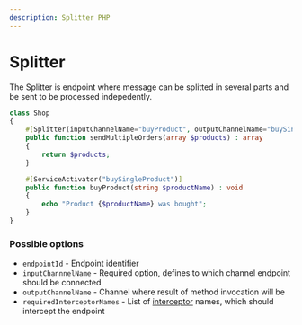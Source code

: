 ```yaml
---
description: Splitter PHP
---
```


# Splitter

The Splitter is endpoint where message can be splitted in several parts and be sent to be processed indepedently.&#x20;

```php
class Shop
{
    #[Splitter(inputChannelName="buyProduct", outputChannelName="buySingleProduct")]
    public function sendMultipleOrders(array $products) : array
    {
        return $products;
    }

    #[ServiceActivator("buySingleProduct")] 
    public function buyProduct(string $productName) : void
    {
        echo "Product {$productName} was bought";
    }
}
```

### Possible options

* `endpointId` - Endpoint identifier&#x20;
* `inputChannnelName` - Required option, defines to which channel endpoint should be connected
* `outputChannelName` - Channel where result of method invocation will be&#x20;
* `requiredInterceptorNames` - List of [interceptor](../../../modelling/extending-messaging-middlewares/interceptors.md) names, which should intercept the endpoint
